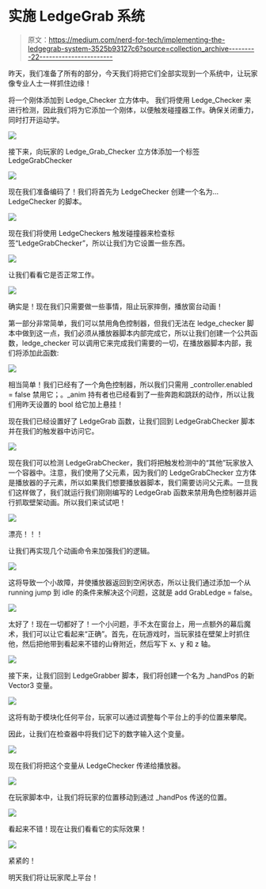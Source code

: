 # 实施 LedgeGrab 系统

> 原文：<https://medium.com/nerd-for-tech/implementing-the-ledgegrab-system-3525b93127c6?source=collection_archive---------22----------------------->

昨天，我们准备了所有的部分，今天我们将把它们全部实现到一个系统中，让玩家像专业人士一样抓住边缘！

将一个刚体添加到 Ledge_Checker 立方体中。
我们将使用 Ledge_Checker 来进行检测，因此我们将为它添加一个刚体，以便触发碰撞器工作。确保关闭重力，同时打开运动学。

![](img/2fcf941f1de0f446cf63da6d2946be2e.png)

接下来，向玩家的 Ledge_Grab_Checker 立方体添加一个标签 LedgeGrabChecker

![](img/a5bc4216aa07618fd24534372e589451.png)

现在我们准备编码了！我们将首先为 LedgeChecker 创建一个名为…LedgeChecker 的脚本。

![](img/2f1c5f536a2ff1c18c6a303d28b51fc1.png)

现在我们将使用 LedgeCheckers 触发碰撞器来检查标签“LedgeGrabChecker”，所以让我们为它设置一些东西。

![](img/55a0540b5eae18bca6aeac62f076a869.png)

让我们看看它是否正常工作。

![](img/e9b6182e4b00bb7a63a1629f754907a8.png)

确实是！现在我们只需要做一些事情，阻止玩家摔倒，播放窗台动画！

第一部分非常简单，我们可以禁用角色控制器，但我们无法在 ledge_checker 脚本中做到这一点，我们必须从播放器脚本内部完成它，所以让我们创建一个公共函数，ledge_checker 可以调用它来完成我们需要的一切，在播放器脚本内部，我们将添加此函数:

![](img/dd0917db70f6fbd57231b8053778653a.png)

相当简单！我们已经有了一个角色控制器，所以我们只需用 _controller.enabled = false 禁用它；。_anim 持有者也已经看到了一些奔跑和跳跃的动作，所以让我们用昨天设置的 bool 给它加上悬挂！

现在我们已经设置好了 LedgeGrab 函数，让我们回到 LedgeGrabChecker 脚本并在我们的触发器中访问它。

![](img/9514570e9da08e8e7789d81b033ca4fe.png)

现在我们可以检测 LedgeGrabChecker，我们将把触发检测中的“其他”玩家放入一个容器中。注意，我们使用了父元素，因为我们的 LedgeGrabChecker 立方体是播放器的子元素，所以如果我们想要播放器脚本，我们需要访问父元素。一旦我们这样做了，我们就运行我们刚刚编写的 LedgeGrab 函数来禁用角色控制器并运行抓取壁架动画。所以我们来试试吧！

![](img/a7dba98e8137c4e10e193a9f794d0010.png)

漂亮！！！

让我们再实现几个动画命令来加强我们的逻辑。

![](img/867bc430ab812a760e2987847590674b.png)

这将导致一个小故障，并使播放器返回到空闲状态，所以让我们通过添加一个从 running jump 到 idle 的条件来解决这个问题，这就是 add GrabLedge = false。

![](img/b9bf6c32066ca89acab12f6371e5fb9d.png)

太好了！现在一切都好了！一个小问题，手不太在窗台上，用一点额外的幕后魔术，我们可以让它看起来“正确”。首先，在玩游戏时，当玩家挂在壁架上时抓住他，然后把他带到看起来不错的山脊附近，然后写下 x、y 和 z 轴。

![](img/03cbad982b7b3011ff324f8ecf9256eb.png)

接下来，让我们回到 LedgeGrabber 脚本，我们将创建一个名为 _handPos 的新 Vector3 变量。

![](img/4f9be4537ae38e08fa847a18234de222.png)

这将有助于模块化任何平台，玩家可以通过调整每个平台上的手的位置来攀爬。

因此，让我们在检查器中将我们记下的数字输入这个变量。

![](img/310024ffb24562ccdb5dced8a1ba8073.png)

现在我们将把这个变量从 LedgeChecker 传递给播放器。

![](img/f3a771ed44d793fba78f7a773e67bed7.png)

在玩家脚本中，让我们将玩家的位置移动到通过 _handPos 传送的位置。

![](img/5a65194a135f03449b70f813804b778d.png)

看起来不错！现在让我们看看它的实际效果！

![](img/ed6019e7568b1d67183cd1b612e7d268.png)

紧紧的！

明天我们将让玩家爬上平台！